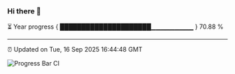 ### Hi there 👋

⏳ Year progress { █████████████████████▁▁▁▁▁▁▁▁▁ } 70.88 %

---

⏰ Updated on Tue, 16 Sep 2025 16:44:48 GMT

![Progress Bar CI](https://github.com/IshwaranRudhara/GIT-ACTION/workflows/Progress%20Bar%20CI/badge.svg)
